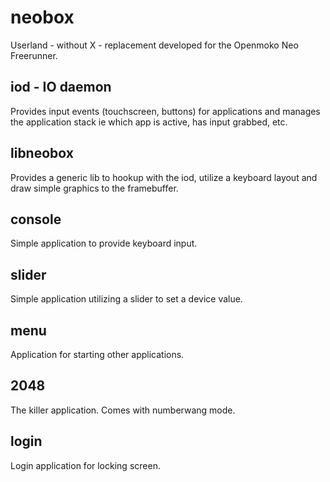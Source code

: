 # neobox

Userland - without X - replacement developed for the Openmoko Neo Freerunner.

## iod - IO daemon
Provides input events (touchscreen, buttons) for applications and
manages the application stack ie which app is active, has input
grabbed, etc.

## libneobox
Provides a generic lib to hookup with the iod, utilize a keyboard layout and
draw simple graphics to the framebuffer.

## console
Simple application to provide keyboard input.

## slider
Simple application utilizing a slider to set a device value.

## menu
Application for starting other applications.

## 2048
The killer application. Comes with numberwang mode.

## login
Login application for locking screen.
